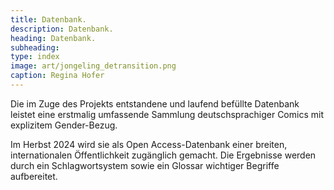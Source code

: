 ```yaml
---
title: Datenbank.
description: Datenbank.
heading: Datenbank.
subheading: 
type: index
image: art/jongeling_detransition.png
caption: Regina Hofer
---
```


Die im Zuge des Projekts entstandene und laufend befüllte Datenbank leistet eine erstmalig umfassende Sammlung deutschsprachiger Comics mit explizitem Gender-Bezug. 

<!--more-->

Im Herbst 2024 wird sie als Open Access-Datenbank einer breiten, internationalen Öffentlichkeit zugänglich gemacht. Die Ergebnisse werden durch  ein Schlagwortsystem sowie ein Glossar wichtiger Begriffe aufbereitet.
